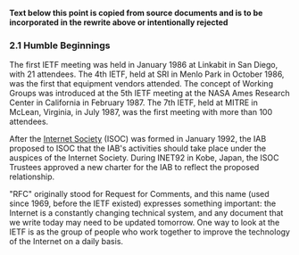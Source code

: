 

**Text below this point is copied from source documents and is to be incorporated in the rewrite above or intentionally rejected**

### 2.1 Humble Beginnings

The first IETF meeting was held in January 1986 at Linkabit in San Diego,
with 21 attendees. The 4th IETF, held at SRI in Menlo Park in October 1986,
was the first that equipment vendors attended. The concept of Working Groups
was introduced at the 5th IETF meeting at the NASA Ames Research Center in
California in February 1987. The 7th IETF, held at MITRE in McLean, Virginia,
in July 1987, was the first meeting with more than 100 attendees.

After the [Internet Society](https://www.internetsociety.org) (ISOC) was formed in January 1992, the IAB
proposed to ISOC that the IAB's activities should take place under the
auspices of the Internet Society. During INET92 in Kobe, Japan, the ISOC
Trustees approved a new charter for the IAB to reflect the proposed
relationship.

"RFC" originally stood for Request for Comments, and this name (used since 1969, before the IETF existed) expresses something important: the Internet is a constantly changing technical system, and any document that we write today may need to be updated tomorrow. One way to look at the IETF is as the group of people who work together to improve the technology of the Internet on a daily basis. 

